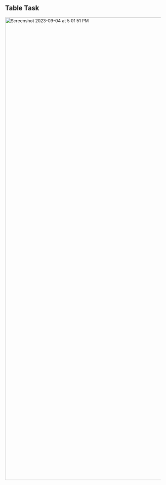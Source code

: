 ## Table Task

<img width="1497" alt="Screenshot 2023-09-04 at 5 01 51 PM" src="https://github.com/Talal-94/Table/assets/62718764/acbc63ca-5400-4571-9671-db77957e5be3">

